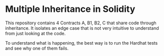 # Multiple Inheritance in Solidity

This repository contains 4 Contracts A, B1, B2, C that share code through inheritance.
It isolates an edge case that is not very intuitive to understand from just
looking at the code.

To understand what is happening, the best way is to run the Hardhat tests and see why one of them fails.
